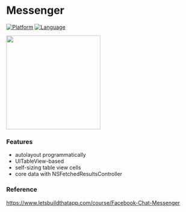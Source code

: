 # Messenger

[![Platform](http://img.shields.io/badge/platform-iOS-blue.svg?style=flat)](https://developer.apple.com/iphone/index.action)
[![Language](http://img.shields.io/badge/language-Swift%203-FF9D2B.svg?style=flat)](https://developer.apple.com/swift)

<img src="https://github.com/didYouUpdateCode/Messenger/blob/master/Screenshots/screenshot.gif" width="250">

### Features
* autolayout programmatically
* UITableView-based
* self-sizing table view cells
* core data with NSFetchedResultsController

### Reference
https://www.letsbuildthatapp.com/course/Facebook-Chat-Messenger
